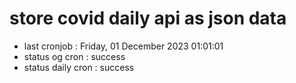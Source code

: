 # store covid daily api as json data

- last cronjob : Friday, 01 December 2023 01:01:01
- status og cron : success
- status daily cron : success
      
      